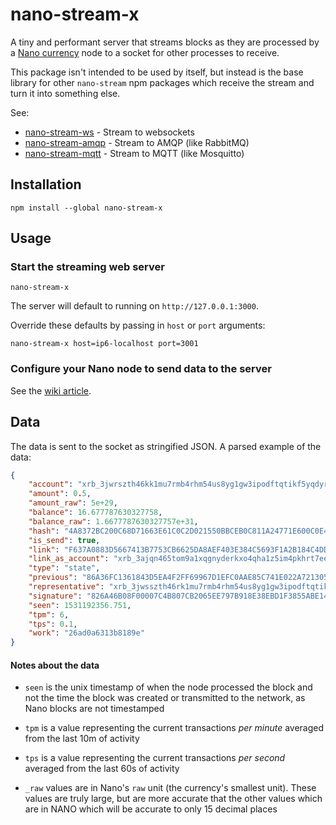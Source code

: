 
# nano-stream-x

A tiny and performant server that streams blocks as they are processed by a [Nano currency](https://nano.org/) node to a socket for other processes to receive.

This package isn't intended to be used by itself, but instead is the base library for other `nano-stream` npm packages which receive the stream and turn it into something else.

See:

* [nano-stream-ws](https://github.com/lukes/nano-stream-ws) - Stream to websockets
* [nano-stream-amqp](https://github.com/lukes/nano-stream-amqp) - Stream to AMQP (like RabbitMQ)
* [nano-stream-mqtt](https://github.com/lukes/nano-stream-mqtt) - Stream to MQTT (like Mosquitto)

## Installation

    npm install --global nano-stream-x

## Usage

### Start the streaming web server

    nano-stream-x

The server will default to running on `http://127.0.0.1:3000`.

Override these defaults by passing in `host` or `port` arguments:

    nano-stream-x host=ip6-localhost port=3001

### Configure your Nano node to send data to the server

See the [wiki article](https://github.com/lukes/nano-stream-x/wiki/Configure-your-Nano-node-to-send-data-to-the-nano-stream-x).

## Data

The data is sent to the socket as stringified JSON. A parsed example of the data:

```json
{
    "account": "xrb_3jwrszth46kk1mu7rmb4rhm54us8yg1gw3ipodftqtikf5yqdyr7471nsg1k",
    "amount": 0.5,
    "amount_raw": 5e+29,
    "balance": 16.677787630327758,
    "balance_raw": 1.6677787630327757e+31,
    "hash": "4A8372BC200C68D71663E61C0C2D021550BBCEB0C811A24771E600C0E4732D21",
    "is_send": true,
    "link": "F637A0883D5667413B7753CB6625DA8AEF403E384C5693F1A2B184C4DD12DCAD",
    "link_as_account": "xrb_3ajqn465tom9a1xqgnyderkxo4qha1z5im4pkhrt7ee6rmgj7q7fmwqoohtn",
    "type": "state",
    "previous": "86A36FC1361843D5EA4F2FF69967D1EFC0AAE85C741E022A721305581332226F",
    "representative": "xrb_3jwsszth46rk1mu7rmb4rhm54us8yg1gw3ipodftqtikf5yqdyr7471nsg1k",
    "signature": "826A46B08F00007C4B807CB2065EE797B918E38EBD1F3855ABE14D2DF151FC551F37480DBDD1C8DA787E6AF9352853FA6F57E6BB64E58E5353699B9748F0120C",
    "seen": 1531192356.751,
    "tpm": 6,
    "tps": 0.1,
    "work": "26ad0a6313b8189e"
}
```

#### Notes about the data

* `seen` is the unix timestamp of when the node processed the block and not the time the block was created or transmitted to the network, as Nano blocks are not timestamped

* `tpm` is a value representing the current transactions _per minute_ averaged from the last 10m of activity

* `tps` is a value representing the current transactions _per second_ averaged from the last 60s of activity

* `_raw` values are in Nano's `raw` unit (the currency's smallest unit). These values are truly large, but are more accurate that the other values which are in NANO which will be accurate to only 15 decimal places
